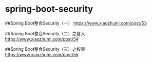 # spring-boot-security

##Spring Boot整合Security（一）  https://www.xiaozhumi.com/post/53

##Spring Boot整合Security（二）之登入 https://www.xiaozhumi.com/post/54

##Spring Boot整合Security（三）之权限  https://www.xiaozhumi.com/post/55
